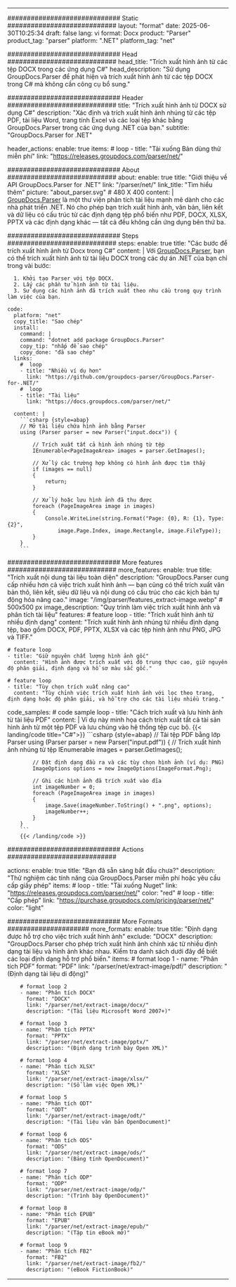 


---
############################# Static ############################
layout: "format"
date:  2025-06-30T10:25:34
draft: false
lang: vi
format: Docx
product: "Parser"
product_tag: "parser"
platform: ".NET"
platform_tag: "net"

############################# Head ############################
head_title: "Trích xuất hình ảnh từ các tệp DOCX trong các ứng dụng C#"
head_description: "Sử dụng GroupDocs.Parser để phát hiện và trích xuất hình ảnh từ các tệp DOCX trong C# mà không cần công cụ bổ sung."

############################# Header ############################
title: "Trích xuất hình ảnh từ DOCX sử dụng C#" 
description: "Xác định và trích xuất hình ảnh nhúng từ các tệp PDF, tài liệu Word, trang tính Excel và các loại tệp khác bằng GroupDocs.Parser trong các ứng dụng .NET của bạn."
subtitle: "GroupDocs.Parser for .NET" 

header_actions:
  enable: true
  items:
    #  loop
    - title: "Tải xuống Bản dùng thử miễn phí"
      link: "https://releases.groupdocs.com/parser/net/"
      
############################# About ############################
about:
    enable: true
    title: "Giới thiệu về API GroupDocs.Parser for .NET"
    link: "/parser/net/"
    link_title: "Tìm hiểu thêm"
    picture: "about_parser.svg" # 480 X 400
    content: |
       [GroupDocs.Parser](/parser/net/) là một thư viện phân tích tài liệu mạnh mẽ dành cho các nhà phát triển .NET. Nó cho phép bạn trích xuất hình ảnh, văn bản, liên kết và dữ liệu có cấu trúc từ các định dạng tệp phổ biến như PDF, DOCX, XLSX, PPTX và các định dạng khác — tất cả đều không cần ứng dụng bên thứ ba.

############################# Steps ############################
steps:
    enable: true
    title: "Các bước để trích xuất hình ảnh từ Docx trong C#"
    content: |
      Với [GroupDocs.Parser](/parser/net/), bạn có thể trích xuất hình ảnh từ tài liệu DOCX trong các dự án .NET của bạn chỉ trong vài bước:
      
      1. Khởi tạo Parser với tệp DOCX.
      2. Lấy các phần tử hình ảnh từ tài liệu.
      3. Sử dụng các hình ảnh đã trích xuất theo nhu cầu trong quy trình làm việc của bạn.
   
    code:
      platform: "net"
      copy_title: "Sao chép"
      install:
        command: |
        command: "dotnet add package GroupDocs.Parser"
        copy_tip: "nhấp để sao chép"
        copy_done: "đã sao chép"
      links:
        #  loop
        - title: "Nhiều ví dụ hơn"
          link: "https://github.com/groupdocs-parser/GroupDocs.Parser-for-.NET/"
        #  loop
        - title: "Tài liệu"
          link: "https://docs.groupdocs.com/parser/net/"
          
      content: |
        ```csharp {style=abap}
        // Mở tài liệu chứa hình ảnh bằng Parser
        using (Parser parser = new Parser("input.docx")) {

            // Trích xuất tất cả hình ảnh nhúng từ tệp
            IEnumerable<PageImageArea> images = parser.GetImages();

            // Xử lý các trường hợp không có hình ảnh được tìm thấy
            if (images == null)
            {
                return;
            }

            // Xử lý hoặc lưu hình ảnh đã thu được
            foreach (PageImageArea image in images)
            {
                Console.WriteLine(string.Format("Page: {0}, R: {1}, Type: {2}", 
                    image.Page.Index, image.Rectangle, image.FileType));
            }
        }
        ```  

############################# More features ############################
more_features:
  enable: true
  title: "Trích xuất nội dung tài liệu toàn diện"
  description: "GroupDocs.Parser cung cấp nhiều hơn cả việc trích xuất hình ảnh — bạn cũng có thể trích xuất văn bản thô, liên kết, siêu dữ liệu và nội dung có cấu trúc cho các kịch bản tự động hóa nâng cao."
  image: "/img/parser/features_extract-image.webp" # 500x500 px
  image_description: "Quy trình làm việc trích xuất hình ảnh và phân tích tài liệu"
  features:
    # feature loop
    - title: "Trích xuất hình ảnh từ nhiều định dạng"
      content: "Trích xuất hình ảnh nhúng từ nhiều định dạng tệp, bao gồm DOCX, PDF, PPTX, XLSX và các tệp hình ảnh như PNG, JPG và TIFF."

    # feature loop
    - title: "Giữ nguyên chất lượng hình ảnh gốc"
      content: "Hình ảnh được trích xuất với độ trung thực cao, giữ nguyên độ phân giải, định dạng và hồ sơ màu sắc gốc."

    # feature loop
    - title: "Tùy chọn trích xuất nâng cao"
      content: "Tùy chỉnh việc trích xuất hình ảnh với lọc theo trang, định dạng hoặc độ phân giải, và hỗ trợ cho các tài liệu nhiều trang."
      
  code_samples:
    # code sample loop
    - title: "Cách trích xuất và lưu hình ảnh từ tài liệu PDF"
      content: |
        Ví dụ này minh họa cách trích xuất tất cả tài sản hình ảnh từ một tệp PDF và lưu chúng vào hệ thống tệp cục bộ.
        {{< landing/code title="C#">}}
        ```csharp {style=abap}
        //  Tải tệp PDF bằng lớp Parser
        using (Parser parser = new Parser("input.pdf"))
        {
            // Trích xuất hình ảnh nhúng từ tệp
            IEnumerable<PageImageArea> images = parser.GetImages();

            // Đặt định dạng đầu ra và các tùy chọn hình ảnh (ví dụ: PNG)
            ImageOptions options = new ImageOptions(ImageFormat.Png);

            // Ghi các hình ảnh đã trích xuất vào đĩa
            int imageNumber = 0;
            foreach (PageImageArea image in images)
            {
                image.Save(imageNumber.ToString() + ".png", options);
                imageNumber++;
            }
        }
        ```
        {{< /landing/code >}}


############################# Actions ############################

actions:
  enable: true
  title: "Bạn đã sẵn sàng bắt đầu chưa?"
  description: "Thử nghiệm các tính năng của GroupDocs.Parser miễn phí hoặc yêu cầu cấp giấy phép"
  items:
    #  loop
    - title: "Tải xuống Nuget"
      link: "https://releases.groupdocs.com/parser/net/"
      color: "red"
        #  loop
    - title: "Cấp phép"
      link: "https://purchase.groupdocs.com/pricing/parser/net/"
      color: "light"


############################# More Formats #####################
more_formats:
    enable: true
    title: "Định dạng được hỗ trợ cho việc trích xuất hình ảnh"
    exclude: "DOCX"
    description: "GroupDocs.Parser cho phép trích xuất hình ảnh chính xác từ nhiều định dạng tài liệu và hình ảnh khác nhau. Kiểm tra danh sách dưới đây để biết các loại định dạng hỗ trợ phổ biến."
    items: 
        # format loop 1
        - name: "Phân tích PDF"
          format: "PDF"
          link: "/parser/net/extract-image/pdf/"
          description: "(Định dạng tài liệu di động)"
          
        # format loop 2
        - name: "Phân tích DOCX"
          format: "DOCX"
          link: "/parser/net/extract-image/docx/"
          description: "(Tài liệu Microsoft Word 2007+)"
          
        # format loop 3
        - name: "Phân tích PPTX"
          format: "PPTX"
          link: "/parser/net/extract-image/pptx/"
          description: "(Định dạng trình bày Open XML)"
          
        # format loop 4
        - name: "Phân tích XLSX"
          format: "XLSX"
          link: "/parser/net/extract-image/xlsx/"
          description: "(Sổ làm việc Open XML)"
          
        # format loop 5
        - name: "Phân tích ODT"
          format: "ODT"
          link: "/parser/net/extract-image/odt/"
          description: "(Tài liệu văn bản OpenDocument)"
          
        # format loop 6
        - name: "Phân tích ODS"
          format: "ODS"
          link: "/parser/net/extract-image/ods/"
          description: "(Bảng tính OpenDocument)"
          
        # format loop 7
        - name: "Phân tích ODP"
          format: "ODP"
          link: "/parser/net/extract-image/odp/"
          description: "(Trình bày OpenDocument)"
          
        # format loop 8
        - name: "Phân tích EPUB"
          format: "EPUB"
          link: "/parser/net/extract-image/epub/"
          description: "(Tập tin eBook mở)"
          
        # format loop 9
        - name: "Phân tích FB2"
          format: "FB2"
          link: "/parser/net/extract-image/fb2/"
          description: "(eBook FictionBook)"
         
          

---